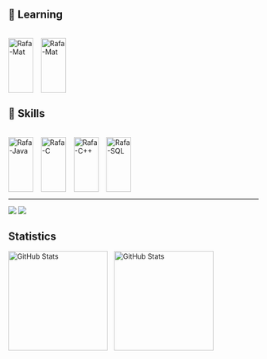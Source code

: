 ## 🌱 Learning
<div style="display: inline_block"><br>
  <img align="center" alt="Rafa-Mat" height="110" width="50" src="https://cdn.jsdelivr.net/gh/devicons/devicon@latest/icons/matlab/matlab-original.svg">
  &nbsp;&nbsp;
  <img align="center" alt="Rafa-Mat" height="110" width="50" src="https://cdn.jsdelivr.net/gh/devicons/devicon@latest/icons/gitkraken/gitkraken-original.svg">
         
</div>

## 👾 Skills
<div style="display: inline_block"><br>
  <img align="center" alt="Rafa-Java" height="110" width="50" src="https://cdn.jsdelivr.net/gh/devicons/devicon@latest/icons/java/java-original.svg">
  &nbsp;&nbsp;
  <img align="center" alt="Rafa-C" height="110" width="50" src="https://cdn.jsdelivr.net/gh/devicons/devicon@latest/icons/c/c-original.svg">
  &nbsp;&nbsp;
  <img align="center" alt="Rafa-C++" height="110" width="50" src="https://cdn.jsdelivr.net/gh/devicons/devicon@latest/icons/cplusplus/cplusplus-original.svg">
  &nbsp;&nbsp;
  <img align="center" alt="Rafa-SQL" height="110" width="50" src="https://cdn.jsdelivr.net/gh/devicons/devicon@latest/icons/mysql/mysql-original-wordmark.svg">
</div>

<hr style="border: 0; height: 1px;">

<div> 
  <a href = "mailto:rafamunhozcastro@gmail.com"><img src="https://img.shields.io/badge/-Gmail-%23333?style=for-the-badge&logo=gmail&logoColor=white" target="_blank"></a>
  <a href="https://www.linkedin.com/in/rafael-munhoz-castro-216b62273" target="_blank"><img src="https://img.shields.io/badge/-LinkedIn-%230077B5?style=for-the-badge&logo=linkedin&logoColor=white" target="_blank"></a> 
</div>

## Statistics
<p>
  <img 
    align="left" 
    alt="GitHub Stats" 
    height="200" 
    style="padding-right: 10px;" 
    src="https://github-readme-stats.vercel.app/api?username=RafinhaW74&show_icons=true&theme=tokyonight&include_all_commits=true&locale=pt-br" 
  />

<img 
      align="left" 
      alt="GitHub Stats" 
      height="200" 
      src="https://github-readme-stats.vercel.app/api/top-langs/?username=RafinhaW74&theme=tokyonight&layout=compact&custom_title=Tecnologias&langs_count=9" 
  />

</p>
